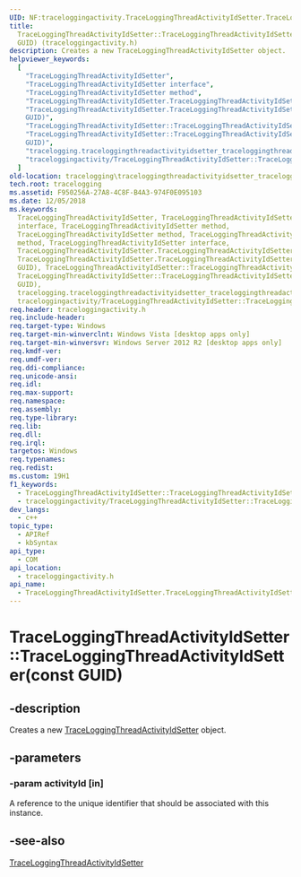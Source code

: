 ```yaml
---
UID: NF:traceloggingactivity.TraceLoggingThreadActivityIdSetter.TraceLoggingThreadActivityIdSetter(constGUID)
title:
  TraceLoggingThreadActivityIdSetter::TraceLoggingThreadActivityIdSetter(const
  GUID) (traceloggingactivity.h)
description: Creates a new TraceLoggingThreadActivityIdSetter object.
helpviewer_keywords:
  [
    "TraceLoggingThreadActivityIdSetter",
    "TraceLoggingThreadActivityIdSetter interface",
    "TraceLoggingThreadActivityIdSetter method",
    "TraceLoggingThreadActivityIdSetter.TraceLoggingThreadActivityIdSetter",
    "TraceLoggingThreadActivityIdSetter.TraceLoggingThreadActivityIdSetter(const
    GUID)",
    "TraceLoggingThreadActivityIdSetter::TraceLoggingThreadActivityIdSetter",
    "TraceLoggingThreadActivityIdSetter::TraceLoggingThreadActivityIdSetter(const
    GUID)",
    "tracelogging.traceloggingthreadactivityidsetter_traceloggingthreadactivityidsetter",
    "traceloggingactivity/TraceLoggingThreadActivityIdSetter::TraceLoggingThreadActivityIdSetter",
  ]
old-location: tracelogging\traceloggingthreadactivityidsetter_traceloggingthreadactivityidsetter.htm
tech.root: tracelogging
ms.assetid: F950256A-27A8-4C8F-B4A3-974F0E095103
ms.date: 12/05/2018
ms.keywords:
  TraceLoggingThreadActivityIdSetter, TraceLoggingThreadActivityIdSetter
  interface, TraceLoggingThreadActivityIdSetter method,
  TraceLoggingThreadActivityIdSetter method, TraceLoggingThreadActivityIdSetter
  method, TraceLoggingThreadActivityIdSetter interface,
  TraceLoggingThreadActivityIdSetter.TraceLoggingThreadActivityIdSetter,
  TraceLoggingThreadActivityIdSetter.TraceLoggingThreadActivityIdSetter(const
  GUID), TraceLoggingThreadActivityIdSetter::TraceLoggingThreadActivityIdSetter,
  TraceLoggingThreadActivityIdSetter::TraceLoggingThreadActivityIdSetter(const
  GUID),
  tracelogging.traceloggingthreadactivityidsetter_traceloggingthreadactivityidsetter,
  traceloggingactivity/TraceLoggingThreadActivityIdSetter::TraceLoggingThreadActivityIdSetter
req.header: traceloggingactivity.h
req.include-header:
req.target-type: Windows
req.target-min-winverclnt: Windows Vista [desktop apps only]
req.target-min-winversvr: Windows Server 2012 R2 [desktop apps only]
req.kmdf-ver:
req.umdf-ver:
req.ddi-compliance:
req.unicode-ansi:
req.idl:
req.max-support:
req.namespace:
req.assembly:
req.type-library:
req.lib:
req.dll:
req.irql:
targetos: Windows
req.typenames:
req.redist:
ms.custom: 19H1
f1_keywords:
  - TraceLoggingThreadActivityIdSetter::TraceLoggingThreadActivityIdSetter
  - traceloggingactivity/TraceLoggingThreadActivityIdSetter::TraceLoggingThreadActivityIdSetter
dev_langs:
  - c++
topic_type:
  - APIRef
  - kbSyntax
api_type:
  - COM
api_location:
  - traceloggingactivity.h
api_name:
  - TraceLoggingThreadActivityIdSetter.TraceLoggingThreadActivityIdSetter
---
```


# TraceLoggingThreadActivityIdSetter::TraceLoggingThreadActivityIdSetter(const GUID)

## -description

Creates a new
[TraceLoggingThreadActivityIdSetter](./nl-traceloggingactivity-traceloggingthreadactivityidsetter.md)
object.

## -parameters

### -param activityId [in]

A reference to the unique identifier that should be associated with this
instance.

## -see-also

[TraceLoggingThreadActivityIdSetter](./nl-traceloggingactivity-traceloggingthreadactivityidsetter.md)
